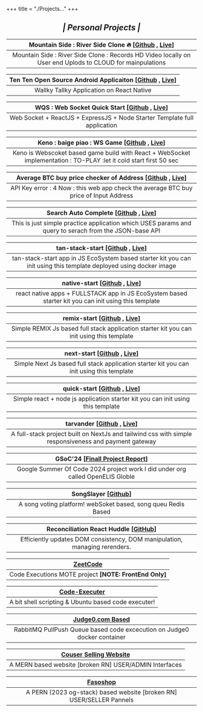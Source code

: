 +++
title = "./Projects..."
+++

<center>

## **_| Personal Projects |_**

| Mountain Side : River Side Clone 🔥 [[Github](https://github.com/adityadeshlahre/mountainside) , [Live](https://msqsweb.onrender.com/)] |
| :-------------------------------------------------------------------------------------------------------------------------------------: |
|                Mountain Side : River Side Clone : Records HD Video locally on User end Uplods to CLOUD for mainpulations                |

| Ten Ten Open Source Android Applicaiton [[Github](https://github.com/adityadeshlahre/ten-ten-opensource) , [Live](https://github.com/adityadeshlahre/ten-ten-opensource)] |
| :-----------------------------------------------------------------------------------------------------------------------------------------------------------------------: |
|                                                                 Wallky Tallky Application on React Native                                                                 |

| WQS : Web Socket Quick Start [[Github](https://github.com/adityadeshlahre/websocket-quick-start) , [Live](https://websocket-quick-start-web.onrender.com/)] |
| :---------------------------------------------------------------------------------------------------------------------------------------------------------: |
|                                          Web Socket + ReactJS + ExpressJS + Node Starter Template full application                                          |

| Keno : baige piao : WS Game [[Github](https://github.com/adityadeshlahre/keno) , [Live](https://keno-web.onrender.com/)] |
| :----------------------------------------------------------------------------------------------------------------------: |
|    Keno is Webscoket based game build with React + WebSocket implementation : TO-PLAY :let it cold start first 50 sec    |

| Average BTC buy price checker of Address [[Github](https://github.com/adityadeshlahre/average-btc-buy-price-checker) , [Live](https://average-btc-buy-price-checker.vercel.app/)] |
| :-------------------------------------------------------------------------------------------------------------------------------------------------------------------------------: |
|                                               API Key error : 4 Now : this web app check the average BTC buy price of Input Address                                               |

| Search Auto Complete [[Github](https://github.com/adityadeshlahre/cearchautocomplete) , [Live](https://searchweb-3dcy.onrender.com/)] |
| :-----------------------------------------------------------------------------------------------------------------------------------: |
|                 This is just simple practice application which USES params and query to serach from the JSON-base API                 |

| tan-stack-start [[Github](https://github.com/adityadeshlahre/tan-stack-start) , [Live](https://tan-stack-start-full.onrender.com/)] |
| :---------------------------------------------------------------------------------------------------------------------------------: |
|         tan-stack-start app in JS EcoSystem based starter kit you can init using this template deployed using docker image          |

| native-start [[Github](https://github.com/adityadeshlahre/native-start) , [Live](https://native-start-web.onrender.com)] |
| :----------------------------------------------------------------------------------------------------------------------: |
|           react native apps + FULLSTACK app in JS EcoSystem based starter kit you can init using this template           |

| remix-start [[Github](https://github.com/adityadeshlahre/remix-start) , [Live](https://remix-start.onrender.com/)] |
| :----------------------------------------------------------------------------------------------------------------: |
|             Simple REMIX Js based full stack application starter kit you can init using this template              |

| next-start [[Github](https://github.com/adityadeshlahre/next-start) , [Live](https://next-start-web.onrender.com)] |
| :----------------------------------------------------------------------------------------------------------------: |
|              Simple Next Js based full stack application starter kit you can init using this template              |

| quick-start [[Github](https://github.com/adityadeshlahre/quick-start) , [Live](https://quick-start-web.onrender.com)] |
| :-------------------------------------------------------------------------------------------------------------------: |
|                    Simple react + node js application starter kit you can init using this template                    |

| tarvander [[Github](https://github.com/adityadeshlahre/tarvander) , [Live](https://tarvander.vercel.app/)] |
| :--------------------------------------------------------------------------------------------------------: |
|    A full-stack project built on NextJs and tailwind css with simple responsiveness and payment gateway    |

| GSoC'24 [[Finall Project Report](https://gist.github.com/adityadeshlahre/ee28a4c6100788ae23196e8e2394738f)] |
| :---------------------------------------------------------------------------------------------------------: |
|               Google Summer Of Code 2024 project work I did under org called OpenELIS Globle                |

| SongSlayer [[Github](https://github.com/adityadeshlahre/songSlayer)] |
| :------------------------------------------------------------------: |
|    A song voting platform! webSoket based, song queu Redis Based     |

| Reconciliation React Huddle [[GitHub](https://github.com/adityadeshlahre/reconciliation)] |
| :---------------------------------------------------------------------------------------: |
|        Efficiently updates DOM consistency, DOM manipulation, managing rerenders.         |

| [ZeetCode](https://github.com/adityadeshlahre/zeetcode) |
| :-----------------------------------------------------: |
| Code Executions MOTE project **[NOTE: FrontEnd Only]**  |

| [Code-Executer](https://github.com/adityadeshlahre/code-executer) |
| :---------------------------------------------------------------: |
|        A bit shell scripting & Ubuntu based code executer!        |

|   [Judge0.com Based](https://github.com/adityadeshlahre/rabbitMQ-RPC)    |
| :----------------------------------------------------------------------: |
| RabbitMQ PullPush Queue based code excecution on Judge0 docker container |

| [Couser Selling Website](https://github.com/adityadeshlahre/Course-Selling-Website) |
| :---------------------------------------------------------------------------------: |
|               A MERN based website [broken RN] USER/ADMIN Interfaces                |

|       [Fasoshop](https://github.com/adityadeshlahre/fasoshop)        |
| :------------------------------------------------------------------: |
| A PERN (2023 og-stack) based website [broken RN] USER/SELLER Pannels |

</center>
